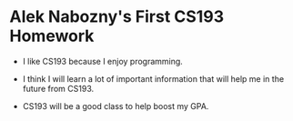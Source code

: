 # Alek Nabozny's First CS193 Homework

- I like CS193 because I enjoy programming.

- I think I will learn a lot of important information that will help me in the future from CS193.

- CS193 will be a good class to help boost my GPA.
